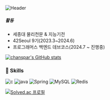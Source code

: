 ![Header](https://capsule-render.vercel.app/api?type=waving&height=300&color=gradient&text=예비%20백엔드%20개발자%20박찬서입니다.&fontAlign=50&fontAlignY=40&descAlign=50&descAlignY=54&fontSize=30&descSize=16&desc=디버깅%20%20열심히;;)

#####  활동
- 세종대 물리천문 & 지능기전 
- 42Seoul 9기(2023.3~2024.6)
- 프로그래머스 백엔드 데브코스(2024.7 ~ 진행중)

[![chanspar's GitHub stats](https://github-readme-stats.vercel.app/api?username=chanspar)](https://github.com/chanspar/github-readme-stats)

### 🦾 Skills
![c](https://img.shields.io/badge/c-A8B9CC.svg?&style=for-the-badge&logo=c&logoColor=white) ![java](https://img.shields.io/badge/Java-000000.svg?&style=for-the-badge) ![Spring](https://img.shields.io/badge/spring-6DB33F.svg?&style=for-the-badge&logo=spring&logoColor=white) ![MySQL](https://img.shields.io/badge/mysql-4479A1.svg?&style=for-the-badge&logo=mysql&logoColor=white) ![Redis](https://img.shields.io/badge/redis-DC382D.svg?&style=for-the-badge&logo=redis&logoColor=white) 

[![Solved.ac
프로필](http://mazassumnida.wtf/api/v2/generate_badge?boj=culfees)](https://solved.ac/culfees)




<!--
**chanspar/chanspar** is a ✨ _special_ ✨ repository because its `README.md` (this file) appears on your GitHub profile.

Here are some ideas to get you started:

- 🔭 I’m currently working on ...
- 🌱 I’m currently learning ...
- 👯 I’m looking to collaborate on ...
- 🤔 I’m looking for help with ...
- 💬 Ask me about ...
- 📫 How to reach me: ...
- 😄 Pronouns: ...
- ⚡ Fun fact: ...
-->
